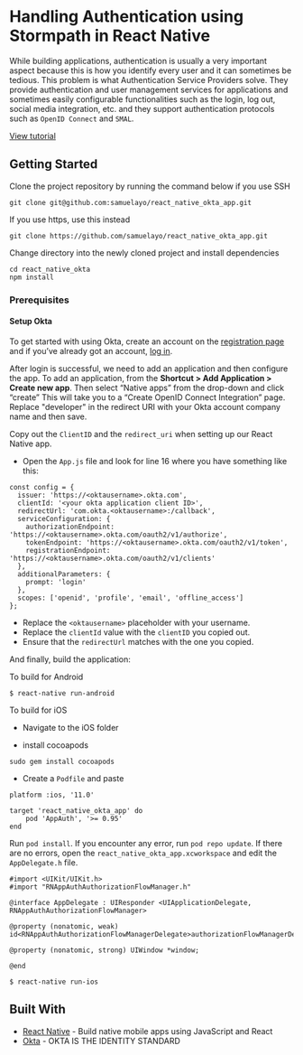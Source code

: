 # Handling Authentication using Stormpath in React Native

While building applications, authentication is usually a very important aspect because this is how you identify every user and it can sometimes be tedious. This problem is what Authentication Service Providers solve. They provide authentication and user management services for applications and sometimes easily configurable functionalities such as the login, log out, social media integration, etc. and they support authentication protocols such as `OpenID Connect` and `SMAL`.


[View tutorial](https://pusher.com/tutorials/authentication-react-native-okta)

## Getting Started
Clone the project repository by running the command below if you use SSH

```
git clone git@github.com:samuelayo/react_native_okta_app.git
```

If you use https, use this instead

```
git clone https://github.com/samuelayo/react_native_okta_app.git
```

Change directory into the newly cloned project and install dependencies

```
cd react_native_okta
npm install
```

### Prerequisites

#### Setup Okta

To get started with using Okta, create an account on the [registration page](https://developer.okta.com/signup/) and if you’ve already got an account, [log in](https://login.okta.com/). 


After login is successful, we need to add an application and then configure the app. To add an application, from the **Shortcut > Add Application > Create new app**. Then select “Native apps” from the drop-down and click “create”
This will take you to a “Create OpenID Connect Integration” page. Replace "developer" in the redirect URI with your Okta account company name and then save.

Copy out the `ClientID` and the `redirect_uri` when setting up our React Native app.

- Open the `App.js` file and look for line 16 where you have something like this:

```
const config = {
  issuer: 'https://<oktausername>.okta.com',
  clientId: '<your okta application client ID>',
  redirectUrl: 'com.okta.<oktausername>:/callback',
  serviceConfiguration: {
    authorizationEndpoint: 'https://<oktausername>.okta.com/oauth2/v1/authorize',
    tokenEndpoint: 'https://<oktausername>.okta.com/oauth2/v1/token',
    registrationEndpoint: 'https://<oktausername>.okta.com/oauth2/v1/clients'
  },
  additionalParameters: {
    prompt: 'login'
  },
  scopes: ['openid', 'profile', 'email', 'offline_access']
};
```

- Replace the `<oktausername>` placeholder with your username.  
- Replace the `clientId` value with the `clientID` you copied out.
- Ensure that the `redirectUrl` matches with the one you copied.



And finally, build the application:


To build for Android

```
$ react-native run-android
```

To build for iOS

- Navigate to the iOS folder

- install cocoapods 

```
sudo gem install cocoapods
```

- Create a `Podfile` and paste

```
platform :ios, '11.0'
    
target 'react_native_okta_app' do
    pod 'AppAuth', '>= 0.95'
end
```
    

Run `pod install`. If you encounter any error, run `pod repo update`. 
If there are no errors, open the `react_native_okta_app.xcworkspace` and edit the `AppDelegate.h` file.

```
#import <UIKit/UIKit.h>
#import "RNAppAuthAuthorizationFlowManager.h"
    
@interface AppDelegate : UIResponder <UIApplicationDelegate, RNAppAuthAuthorizationFlowManager>
    
@property (nonatomic, weak) id<RNAppAuthAuthorizationFlowManagerDelegate>authorizationFlowManagerDelegate;
    
@property (nonatomic, strong) UIWindow *window;
    
@end

```


```
$ react-native run-ios
```


## Built With

* [React Native](https://facebook.github.io/react-native/) - Build native mobile apps using JavaScript and React
* [Okta](https://www.okta.com/) - OKTA IS THE IDENTITY STANDARD 

